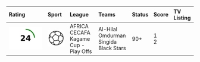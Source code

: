| Rating                                                                                                                                 | Sport                                                                                                        | League                                  | Teams                                    | Status   | Score   | TV Listing          |
|:---------------------------------------------------------------------------------------------------------------------------------------|:-------------------------------------------------------------------------------------------------------------|:----------------------------------------|:-----------------------------------------|:---------|:--------|:--------------------|
| <img src="https://raw.githubusercontent.com/BlakeDuncan25/Donut-SVG-Ratings/bac4e4a278175106499642192132b1786a9aec38/24.svg" alt="24"> | <img src="https://raw.githubusercontent.com/BlakeDuncan25/Donut-SVG-Ratings/master/soccer.png" alt="Soccer"> | AFRICA<br>CECAFA Kagame Cup - Play Offs | Al-Hilal Omdurman<br>Singida Black Stars | 90+      | 1<br>2  | <a href="#N/A"></a> |